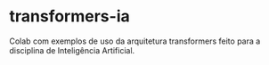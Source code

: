 # transformers-ia
Colab com exemplos de uso da arquitetura transformers feito para a disciplina de Inteligência Artificial.
